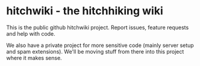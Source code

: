 hitchwiki - the hitchhiking wiki
================================

This is the public github hitchwiki project. Report issues, feature requests and help with code.

We also have a private project for more sensitive code (mainly server setup and spam extensions).
We'll be moving stuff from there into this project where it makes sense.
